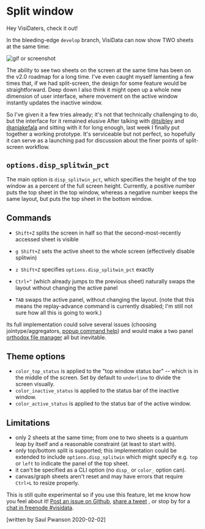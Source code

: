 # Split window

Hey VisiDaters, check it out!

In the bleeding-edge `develop` branch, VisiData can now show TWO sheets at the same time:

![gif or screenshot](/blog/assets/2020-splitwin-screenshot.gif)

The ability to see two sheets on the screen at the same time has been on the v2.0 roadmap for a long time.
I've even caught myself lamenting a few times that, if we had split-screen, the design for some feature would be straightforward.
Deep down I also think it might open up a whole new dimension of user interface, where movement on the active window instantly updates the inactive window.

So I've given it a few tries already; it's not that technically challenging to do, but the interface for it remained elusive
After talking with [@tsibley](https://github.com/tsibley) and [@anjakefala](https://github.com/anjakefala) and sitting with it for long enough, last week I finally put together a working prototype.
It's serviceable but not perfect, so hopefully it can serve as a launching pad for discussion about the finer points of split-screen workflow.

## `options.disp_splitwin_pct`

The main option is `disp_splitwin_pct`, which specifies the height of the top window as a percent of the full screen height.
Currently, a positive number puts the top sheet in the top window, whereas a negative number keeps the same layout, but puts the top sheet in the bottom window.

## Commands

- `Shift+Z` splits the screen in half so that the second-most-recently accessed sheet is visible
- `g Shift+Z` sets the active sheet to the whole screen (effectively disable splitwin)
- `z Shift+Z` specifies `options.disp_splitwin_pct` exactly

- `Ctrl+^` (which already jumps to the previous sheet) naturally swaps the layout without changing the active panel

- `TAB` swaps the active panel, without changing the layout.  (note that this means the replay-advance command is currently disabled; I'm still not sure how all this is going to work.)

Its full implementation could solve several issues (choosing jointype/aggregators, [popup command help](https://github.com/saulpw/visidata/issues/293)) and would make a two panel [orthodox file manager](https://github.com/saulpw/visidata/issues/309) all but inevitable.

## Theme options

- `color_top_status` is applied to the "top window status bar" -- which is in the middle of the screen.  Set by default to `underline` to divide the screen visually.
- `color_inactive_status` is applied to the status bar of the inactive window.
- `color_active_status` is applied to the status bar of the active window.

## Limitations

- only 2 sheets at the same time; from one to two sheets is a quantum leap by itself and a reasonable constraint (at least to start with).
- only top/bottom split is supported; this implementation could be extended to include `options.disp_splitwin` which might specify e.g. `top` or `left` to indicate the panel of the top sheet.
- it can't be specified as a CLI option (no `disp_` or `color_` option can).
- canvas/graph sheets aren't reset and may have errors that require `Ctrl+L` to resize properly.

This is still quite experimental so if you use this feature, let me know how you feel about it!  [Post an issue on Github](https://github.com/saulpw/visidata/issues/new), [share a tweet](https://twitter.com/VisiData) , or stop by for a [chat in freenode #visidata](https://webchat.freenode.net/).

[written by Saul Pwanson 2020-02-02]
